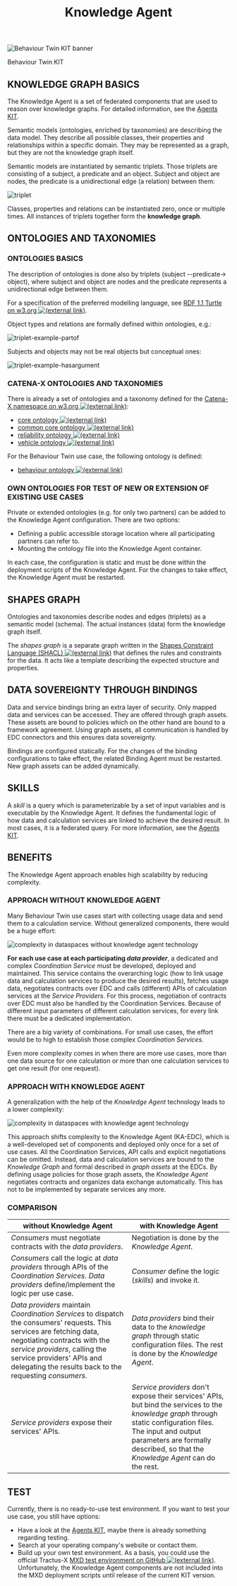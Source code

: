 ﻿---
id: knowledge-agent
title: Knowledge Agent
description: Behaviour Twin KIT
---

<div style={{display:'block'}}>
  <div style={{display:'inline-block', verticalAlign:'top'}}>

![Behaviour Twin KIT banner](@site/static/img/kits/behavior-twin/behavior-twin-kit-logo.drawio.svg)

  </div>
  <div style={{display:'inline-block', fontSize:17, color:'rgb(255,166,1)', marginLeft:7, verticalAlign:'top', paddingTop:6}}>
Behaviour Twin KIT
  </div>
</div>

## KNOWLEDGE GRAPH BASICS

The Knowledge Agent is a set of federated components that are used to reason over knowledge graphs. For detailed information, see the [Agents KIT](../../knowledge-agents/adoption-view/intro).

Semantic models (ontologies, enriched by taxonomies) are describing the data model. They describe all possible classes, their properties and relationships within a specific domain. They may be represented as a graph, but they are not the knowledge graph itself.

Semantic models are instantiated by semantic triplets. Those triplets are consisting of a subject, a predicate and an object. Subject and object are nodes, the predicate is a unidirectional edge (a relation) between them:

![triplet](assets/triplet.drawio.svg)

Classes, properties and relations can be instantiated zero, once or multiple times. All instances of triplets together form the **knowledge graph**.

## ONTOLOGIES AND TAXONOMIES

### ONTOLOGIES BASICS

The description of ontologies is done also by triplets (subject --predicate-> object), where subject and object are nodes and the predicate represents a unidirectional edge between them.

For a specification of the preferred modelling language, see [RDF 1.1 Turtle on w3.org ![(external link)](../assets/external-link.svg)](https://www.w3.org/TR/turtle/).

Object types and relations are formally defined within ontologies, e.g.:

![triplet-example-partof](assets/triplet-example-partof.drawio.svg)

Subjects and objects may not be real objects but conceptual ones:

![triplet-example-hasargument](assets/triplet-example-hasargument.drawio.svg)

### CATENA-X ONTOLOGIES AND TAXONOMIES

There is already a set of ontologies and a taxonomy defined for the [Catena-X namespace on w3.org ![(external link)](../assets/external-link.svg)](https://w3id.org/catenax/):

- [core ontology ![(external link)](../assets/external-link.svg)](https://w3id.org/catenax/next/ontology/core)
- [common core ontology ![(external link)](../assets/external-link.svg)](https://w3id.org/catenax/next/ontology/common)
- [reliability ontology ![(external link)](../assets/external-link.svg)](https://w3id.org/catenax/next/ontology/reliability)
- [vehicle ontology ![(external link)](../assets/external-link.svg)](https://w3id.org/catenax/next/ontology/vehicle)

For the Behaviour Twin use case, the following ontology is defined:

- [behaviour ontology ![(external link)](../assets/external-link.svg)](https://w3id.org/catenax/next/ontology/behaviour)

### OWN ONTOLOGIES FOR TEST OF NEW OR EXTENSION OF EXISTING USE CASES

Private or extended ontologies (e.g. for only two partners) can be added to the Knowledge Agent configuration. There are two options:

- Defining a public accessible storage location where all participating partners can refer to.
- Mounting the ontology file into the Knowledge Agent container.

In each case, the configuration is static and must be done within the deployment scripts of the Knowledge Agent. For the changes to take effect, the Knowledge Agent must be restarted.

## SHAPES GRAPH

Ontologies and taxonomies describe nodes and edges (triplets) as a semantic model (schema). The actual instances (data) form the knowledge graph itself.

The *shapes graph* is a separate graph written in the [Shapes Constraint Language (SHACL) ![(external link)](../assets/external-link.svg)](https://www.w3.org/TR/shacl/#part1) that defines the rules and constraints for the data. It acts like a template describing the expected structure and properties.

## DATA SOVEREIGNTY THROUGH BINDINGS

Data and service bindings bring an extra layer of security. Only mapped data and services can be accessed. They are offered through graph assets. These assets are bound to policies which on the other hand are bound to a framework agreement. Using graph assets, all communication is handled by EDC connectors and this ensures data sovereignty.

Bindings are configured statically. For the changes of the binding configurations to take effect, the related Binding Agent must be restarted. New graph assets can be added dynamically.

## SKILLS

A *skill* is a query which is parameterizable by a set of input variables and is executable by the Knowledge Agent. It defines the fundamental logic of how data and calculation services are linked to achieve the desired result. In most cases, it is a federated query. For more information, see the [Agents KIT](../../knowledge-agents/development-view/modelling#skill).

## BENEFITS

The Knowledge Agent approach enables high scalability by reducing complexity.

### APPROACH WITHOUT KNOWLEDGE AGENT

Many Behaviour Twin use cases start with collecting usage data and send them to a calculation service. Without generalized components, there would be a huge effort:

![complexity in dataspaces without knowledge agent technology](./assets/complex-dataspace.drawio.svg)

**For each use case at each participating *data provider***, a dedicated and complex *Coordination Service* must be developed, deployed and maintained. This service contains the overarching logic (how to link usage data and calculation services to produce the desired results), fetches usage data, negotiates contracts over EDC and calls (different) APIs of calculation services at the *Service Providers*. For this process, negotiation of contracts over EDC must also be handled by the Coordination Services. Because of different input parameters of different calculation services, for every link there must be a dedicated implementation.

There are a big variety of combinations. For small use cases, the effort would be to high to establish those complex *Coordination Services*.

Even more complexity comes in when there are more use cases, more than one data source for one calculation or more than one calculation services to get one result (for one request).

### APPROACH WITH KNOWLEDGE AGENT

A generalization with the help of the *Knowledge Agent* technology leads to a lower complexity:

![complexity in dataspaces with knowledge agent technology](./assets/dataspace-knowledge-agent.drawio.svg)

This approach shifts complexity to the Knowledge Agent (KA-EDC), which is a well-developed set of components and deployed only once for a set of use cases. All the Coordination Services, API calls and explicit negotiations can be omitted. Instead, data and calculation services are bound to the *Knowledge Graph* and formal described in *graph assets* at the EDCs. By defining usage policies for those graph assets, the *Knowledge Agent* negotiates contracts and organizes data exchange automatically. This has not to be implemented by separate services any more.

### COMPARISON

| without Knowledge Agent | with Knowledge Agent |
| --- | --- |
| *Consumers* must negotiate contracts with the *data providers*. | Negotiation is done by the *Knowledge Agent*. |
| *Consumers* call the logic at *data providers* through APIs of the *Coordination Services*. *Data providers* define/implement the logic per use case. | *Consumer* define the logic (*skills*) and invoke it. |
| *Data providers* maintain *Coordination Services* to dispatch the consumers' requests. This services are fetching data, negotiating contracts with the *service providers*, calling the service providers' APIs and delegating the results back to the requesting *consumers*. | *Data providers* bind their data to the *knowledge graph* through static configuration files. The rest is done by the *Knowledge Agent*. |
| *Service providers* expose their services' APIs. | *Service providers* don't expose their services' APIs, but bind the services  to the *knowledge graph* through static configuration files. The input and output parameters are formally described, so that the *Knowledge Agent* can do the rest. |

## TEST

Currently, there is no ready-to-use test environment. If you want to test your use case,
you still have options:

- Have a look at the [Agents KIT](../../knowledge-agents/adoption-view/intro), maybe there is already something regarding testing.
- Search at your operating company's website or contact them.
- Build up your own test environment. As a basis, you could use the official Tractus-X [MXD test environment on GitHub ![(external link)](../assets/external-link.svg)](https://github.com/eclipse-tractusx/tutorial-resources). Unfortunately, the Knowledge Agent components are not included into the MXD deployment scripts until release of the current KIT version.
